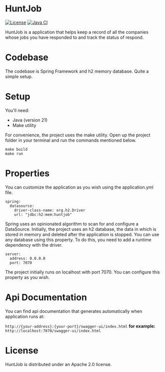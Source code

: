 # HuntJob

[![License](https://img.shields.io/badge/License-Apache_2.0-blue.svg)](https://opensource.org/licenses/Apache-2.0)
[![Java CI](https://github.com/hippy0/HuntJob/actions/workflows/java-ci.yml/badge.svg)](https://github.com/hippy0/HuntJob/actions/workflows/java-ci.yml)

HuntJob is a application that helps keep a record of all the companies whose jobs you have responded to and track the status of respond.

# Codebase

The codebase is Spring Framework and h2 memory database. Quite a simple setup.

# Setup

You'll need:
  <ul>
    <li>Java (version 21)</li>
    <li>Make utility</li>
  </ul>


For convenience, the project uses the make utility.
Open up the project folder in your terminal and run the commands mentioned below.


```
make build
make run
```
# Properties

You can customize the application as you wish using the application.yml file.

```
spring:
  datasource:
    driver-class-name: org.h2.Driver
    url: "jdbc:h2:mem:huntjob"
``` 

Spring uses an opinionated algorithm to scan for and configure a DataSource. Initially, the project uses an h2 database, the data in which is stored in memory and deleted after the application is stopped. You can use any database using this property. To do this, you need to add a runtime dependency with the driver.

```
server:
  address: 0.0.0.0
  port: 7070
```

The project initially runs on localhost with port 7070. You can configure this property as you wish.

# Api Documentation

You can find api documentation that generates automatically when application runs at:

`http://{your-address}:{your-port}/swagger-ui/index.html` **for example:** `http://localhost:7070/swagger-ui/index.html`

# License

HuntJob is distributed under an Apache 2.0 license.
